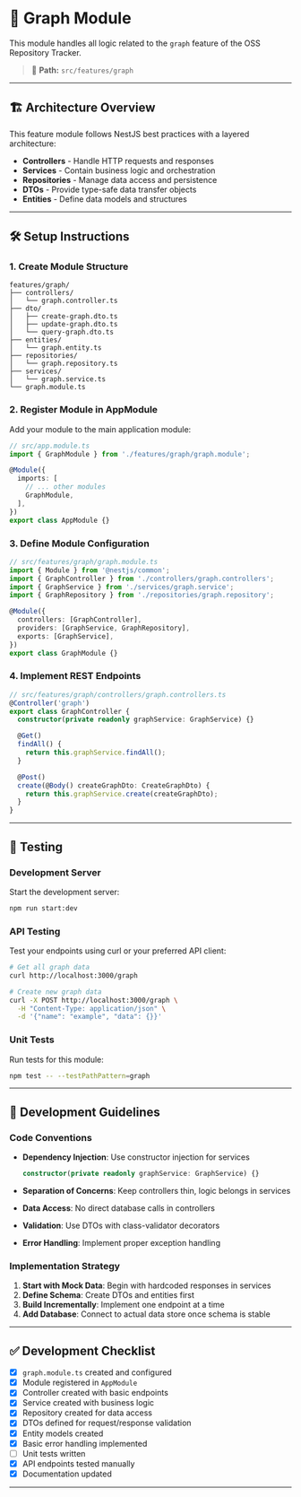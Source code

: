 # 🧩 Graph Module

This module handles all logic related to the `graph` feature of the OSS Repository Tracker.

> 📁 **Path:** `src/features/graph`

---

## 🏗️ Architecture Overview

This feature module follows NestJS best practices with a layered architecture:

- **Controllers** - Handle HTTP requests and responses
- **Services** - Contain business logic and orchestration
- **Repositories** - Manage data access and persistence
- **DTOs** - Provide type-safe data transfer objects
- **Entities** - Define data models and structures

---

## 🛠️ Setup Instructions

### 1. Create Module Structure

```
features/graph/
├── controllers/
│   └── graph.controller.ts
├── dto/
│   ├── create-graph.dto.ts
│   ├── update-graph.dto.ts
│   └── query-graph.dto.ts
├── entities/
│   └── graph.entity.ts
├── repositories/
│   └── graph.repository.ts
├── services/
│   └── graph.service.ts
└── graph.module.ts
```

### 2. Register Module in AppModule

Add your module to the main application module:

```typescript
// src/app.module.ts
import { GraphModule } from './features/graph/graph.module';

@Module({
  imports: [
    // ... other modules
    GraphModule,
  ],
})
export class AppModule {}
```

### 3. Define Module Configuration

```typescript
// src/features/graph/graph.module.ts
import { Module } from '@nestjs/common';
import { GraphController } from './controllers/graph.controllers';
import { GraphService } from './services/graph.service';
import { GraphRepository } from './repositories/graph.repository';

@Module({
  controllers: [GraphController],
  providers: [GraphService, GraphRepository],
  exports: [GraphService],
})
export class GraphModule {}
```

### 4. Implement REST Endpoints

```typescript
// src/features/graph/controllers/graph.controllers.ts
@Controller('graph')
export class GraphController {
  constructor(private readonly graphService: GraphService) {}

  @Get()
  findAll() {
    return this.graphService.findAll();
  }

  @Post()
  create(@Body() createGraphDto: CreateGraphDto) {
    return this.graphService.create(createGraphDto);
  }
}
```

---

## 🧪 Testing

### Development Server

Start the development server:

```bash
npm run start:dev
```

### API Testing

Test your endpoints using curl or your preferred API client:

```bash
# Get all graph data
curl http://localhost:3000/graph

# Create new graph data
curl -X POST http://localhost:3000/graph \
  -H "Content-Type: application/json" \
  -d '{"name": "example", "data": {}}'
```

### Unit Tests

Run tests for this module:

```bash
npm test -- --testPathPattern=graph
```

---

## 📝 Development Guidelines

### Code Conventions

- **Dependency Injection**: Use constructor injection for services
  ```typescript
  constructor(private readonly graphService: GraphService) {}
  ```

- **Separation of Concerns**: Keep controllers thin, logic belongs in services
- **Data Access**: No direct database calls in controllers
- **Validation**: Use DTOs with class-validator decorators
- **Error Handling**: Implement proper exception handling

### Implementation Strategy

1. **Start with Mock Data**: Begin with hardcoded responses in services
2. **Define Schema**: Create DTOs and entities first
3. **Build Incrementally**: Implement one endpoint at a time
4. **Add Database**: Connect to actual data store once schema is stable

---

## ✅ Development Checklist

- [x] `graph.module.ts` created and configured
- [x] Module registered in `AppModule`
- [x] Controller created with basic endpoints
- [x] Service created with business logic
- [x] Repository created for data access
- [x] DTOs defined for request/response validation
- [x] Entity models created
- [x] Basic error handling implemented
- [ ] Unit tests written
- [x] API endpoints tested manually
- [x] Documentation updated

---




